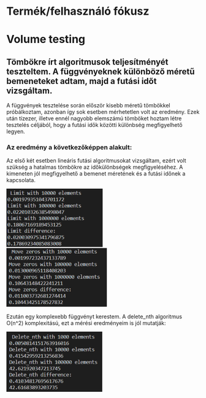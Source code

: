 # Termék/felhasználó fókusz
# Volume testing

## Tömbökre írt algoritmusok teljesítményét teszteltem. A függvényeknek különböző méretű bemeneteket adtam, majd a futási időt vizsgáltam.

A függvények tesztelése során először kisebb méretű tömbökkel próbálkoztam, azonban így sok esetben mérhetetlen volt az eredmény. Ezek után tízezer, illetve ennél nagyobb elemszámú tömböket hoztam létre tesztelés céljából, hogy a futási idők közötti különbség megfigyelhető legyen.

### Az eredmény a következőképpen alakult:
 Az első két esetben lineáris futási algoritmusokat vizsgáltam, ezért volt szükség a hatalmas tömbökre az időkülönbségek megfigyeléséhez. A kimeneten jól megfigyelhető a bemenet méretének és a futási időnek a kapcsolata.

![](./images/limit_volume.png)
![](./images/move_zeros_volume.png)

Ezután egy komplexebb függvényt kerestem. A delete_nth algoritmus O(n^2) komplexitású, ezt a mérési eredményeim is jól mutatják: 

![](./images/delete_nth_volume.png)